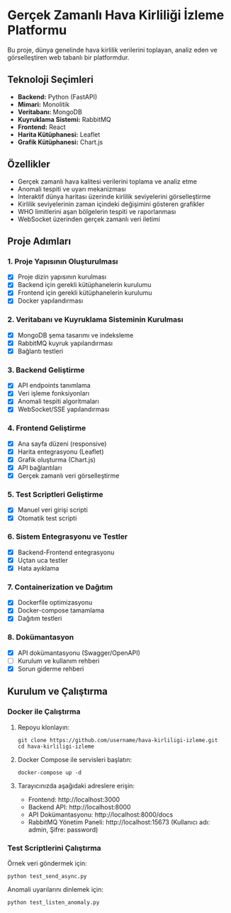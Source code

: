 # Gerçek Zamanlı Hava Kirliliği İzleme Platformu

Bu proje, dünya genelinde hava kirlilik verilerini toplayan, analiz eden ve görselleştiren web tabanlı bir platformdur.

## Teknoloji Seçimleri

- **Backend:** Python (FastAPI)
- **Mimari:** Monolitik
- **Veritabanı:** MongoDB
- **Kuyruklama Sistemi:** RabbitMQ
- **Frontend:** React
- **Harita Kütüphanesi:** Leaflet
- **Grafik Kütüphanesi:** Chart.js

## Özellikler

- Gerçek zamanlı hava kalitesi verilerini toplama ve analiz etme
- Anomali tespiti ve uyarı mekanizması
- Interaktif dünya haritası üzerinde kirlilik seviyelerini görselleştirme
- Kirlilik seviyelerinin zaman içindeki değişimini gösteren grafikler
- WHO limitlerini aşan bölgelerin tespiti ve raporlanması
- WebSocket üzerinden gerçek zamanlı veri iletimi

## Proje Adımları

### 1. Proje Yapısının Oluşturulması
- [x] Proje dizin yapısının kurulması
- [x] Backend için gerekli kütüphanelerin kurulumu
- [x] Frontend için gerekli kütüphanelerin kurulumu
- [x] Docker yapılandırması

### 2. Veritabanı ve Kuyruklama Sisteminin Kurulması
- [x] MongoDB şema tasarımı ve indeksleme
- [x] RabbitMQ kuyruk yapılandırması
- [x] Bağlantı testleri

### 3. Backend Geliştirme
- [x] API endpoints tanımlama
- [x] Veri işleme fonksiyonları
- [x] Anomali tespiti algoritmaları
- [x] WebSocket/SSE yapılandırması

### 4. Frontend Geliştirme
- [x] Ana sayfa düzeni (responsive)
- [x] Harita entegrasyonu (Leaflet)
- [x] Grafik oluşturma (Chart.js)
- [x] API bağlantıları
- [x] Gerçek zamanlı veri görselleştirme

### 5. Test Scriptleri Geliştirme
- [x] Manuel veri girişi scripti
- [x] Otomatik test scripti

### 6. Sistem Entegrasyonu ve Testler
- [x] Backend-Frontend entegrasyonu
- [x] Uçtan uca testler
- [x] Hata ayıklama

### 7. Containerization ve Dağıtım
- [x] Dockerfile optimizasyonu
- [x] Docker-compose tamamlama
- [x] Dağıtım testleri

### 8. Dokümantasyon
- [x] API dokümantasyonu (Swagger/OpenAPI)
- [ ] Kurulum ve kullanım rehberi
- [x] Sorun giderme rehberi

## Kurulum ve Çalıştırma

### Docker ile Çalıştırma

1. Repoyu klonlayın:
   ```
   git clone https://github.com/username/hava-kirliligi-izleme.git
   cd hava-kirliligi-izleme
   ```

2. Docker Compose ile servisleri başlatın:
   ```
   docker-compose up -d
   ```

3. Tarayıcınızda aşağıdaki adreslere erişin:
   - Frontend: http://localhost:3000
   - Backend API: http://localhost:8000
   - API Dokümantasyonu: http://localhost:8000/docs
   - RabbitMQ Yönetim Paneli: http://localhost:15673 (Kullanıcı adı: admin, Şifre: password)

### Test Scriptlerini Çalıştırma

Örnek veri göndermek için:
```
python test_send_async.py
```

Anomali uyarılarını dinlemek için:
```
python test_listen_anomaly.py
``` 